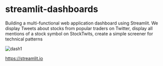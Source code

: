 # streamlit-dashboards
Building a multi-functional web application dashboard using Streamlit. We display Tweets about stocks from popular traders on Twitter, display all mentions of a stock symbol on StockTwits, create a simple screener for technical patterns

![dash1](https://user-images.githubusercontent.com/56465638/141928054-25a3c89e-ba4d-40ab-86c6-645851711ba4.png)




https://streamlit.io
